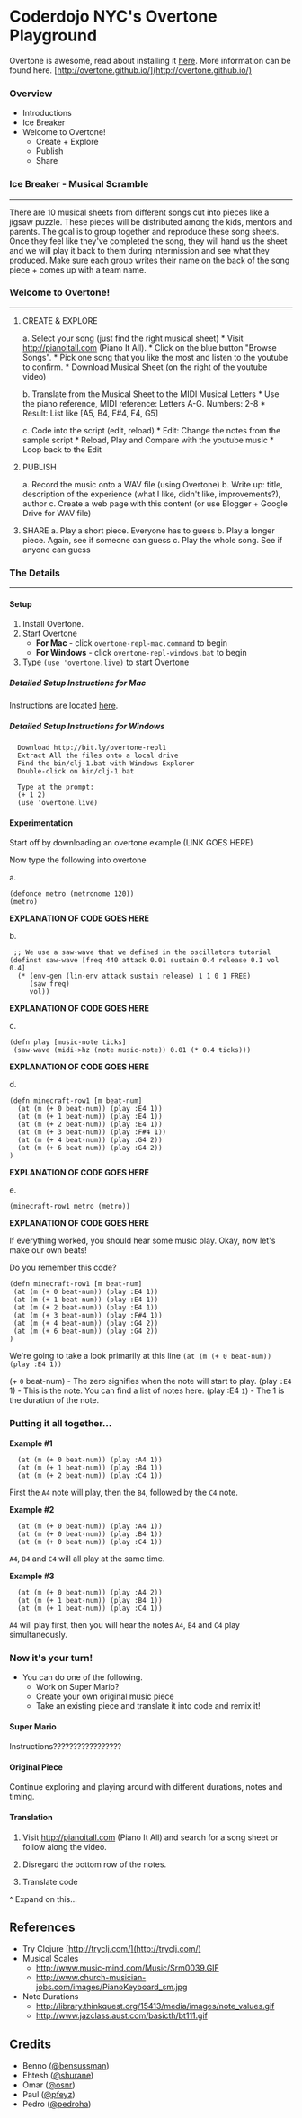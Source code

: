 # Coderdojo NYC's Overtone Playground
Overtone is awesome, read about installing it [here](https://github.com/overtone/overtone/wiki/Installing-Overtone). More information can be found here. [http://overtone.github.io/](http://overtone.github.io/)


### Overview

* Introductions
* Ice Breaker
* Welcome to Overtone!
  * Create + Explore
  * Publish
  * Share

### Ice Breaker - Musical Scramble
---
There are 10 musical sheets from different songs cut into pieces like a jigsaw puzzle. These pieces will be distributed among the kids, mentors and parents. The goal is to group together and reproduce these song sheets. Once they feel like they've completed the song, they will hand us the sheet and we will play it back to them during intermission and see what they produced. Make sure each group writes their name on the back of the song piece + comes up with a team name.


### Welcome to Overtone!
---

1. CREATE & EXPLORE

     a. Select your song (just find the right musical sheet)
         * Visit http://pianoitall.com (Piano It All).
         * Click on the blue button "Browse Songs".
         * Pick one song that you like the most and listen to the youtube to confirm.
          * Download Musical Sheet (on the right of the youtube video)

     b. Translate from the Musical Sheet to the MIDI Musical Letters
          * Use the piano reference, MIDI reference: Letters A-G. Numbers: 2-8
          * Result: List like [A5, B4, F#4, F4, G5]

     c. Code into the script (edit, reload)
          * Edit: Change the notes from the sample script
          * Reload, Play and Compare with the youtube music
          * Loop back to the Edit

2. PUBLISH

      a. Record the music onto a WAV file (using Overtone)
      b. Write up: title, description of the experience (what I like, didn't like, improvements?), author
      c. Create a web page with this content (or use Blogger + Google Drive for WAV file)

3. SHARE
      a. Play a short piece. Everyone has to guess
      b. Play a longer piece. Again, see if someone can guess
      c. Play the whole song. See if anyone can guess
      
### The Details
---

#### Setup
1. Install Overtone.
2. Start Overtone
   * **For Mac** - click `overtone-repl-mac.command` to begin
   * **For Windows** - click `overtone-repl-windows.bat` to begin
3. Type `(use 'overtone.live)` to start Overtone

##### Detailed Setup Instructions for Mac

Instructions are located [here](https://github.com/CoderDojoNYC/overtone/blob/master/doc/mac-installation.mdown).

##### Detailed Setup Instructions for Windows

```
  Download http://bit.ly/overtone-repl1
  Extract All the files onto a local drive
  Find the bin/clj-1.bat with Windows Explorer
  Double-click on bin/clj-1.bat
  
  Type at the prompt:
  (+ 1 2)
  (use 'overtone.live)
```  


#### Experimentation
Start off by downloading an overtone example (LINK GOES HERE)

Now type the following into overtone

a. 
```
(defonce metro (metronome 120))
(metro)
```
**EXPLANATION OF CODE GOES HERE**

b.
```
 ;; We use a saw-wave that we defined in the oscillators tutorial
(definst saw-wave [freq 440 attack 0.01 sustain 0.4 release 0.1 vol 0.4] 
  (* (env-gen (lin-env attack sustain release) 1 1 0 1 FREE)
     (saw freq)
     vol))
 ```
**EXPLANATION OF CODE GOES HERE**
 
 c.
 ```
 (defn play [music-note ticks]
  (saw-wave (midi->hz (note music-note)) 0.01 (* 0.4 ticks)))
 ```
 **EXPLANATION OF CODE GOES HERE**


d.
```
(defn minecraft-row1 [m beat-num]
  (at (m (+ 0 beat-num)) (play :E4 1))
  (at (m (+ 1 beat-num)) (play :E4 1))
  (at (m (+ 2 beat-num)) (play :E4 1))
  (at (m (+ 3 beat-num)) (play :F#4 1))
  (at (m (+ 4 beat-num)) (play :G4 2))
  (at (m (+ 6 beat-num)) (play :G4 2))
)
```
 **EXPLANATION OF CODE GOES HERE**


e.
```
(minecraft-row1 metro (metro))
```
 **EXPLANATION OF CODE GOES HERE**

If everything worked, you should hear some music play. Okay, now let's make our own beats!

Do you remember this code?

 ```
(defn minecraft-row1 [m beat-num]
  (at (m (+ 0 beat-num)) (play :E4 1))
  (at (m (+ 1 beat-num)) (play :E4 1))
  (at (m (+ 2 beat-num)) (play :E4 1))
  (at (m (+ 3 beat-num)) (play :F#4 1))
  (at (m (+ 4 beat-num)) (play :G4 2))
  (at (m (+ 6 beat-num)) (play :G4 2))
)
```

We're going to take a look primarily at this line `(at (m (+ 0 beat-num)) (play :E4 1))`

(+ `0` beat-num) - The zero signifies when the note will start to play.
(play `:E4` 1) - This is the note. You can find a list of notes here.
(play :E4 `1`) - The 1 is the duration of the note.


### Putting it all together…

**Example #1**

```
  (at (m (+ 0 beat-num)) (play :A4 1))
  (at (m (+ 1 beat-num)) (play :B4 1))
  (at (m (+ 2 beat-num)) (play :C4 1))
```
 
First the `A4` note will play, then the `B4`, followed by the `C4` note.


**Example #2**

```
  (at (m (+ 0 beat-num)) (play :A4 1))
  (at (m (+ 0 beat-num)) (play :B4 1))
  (at (m (+ 0 beat-num)) (play :C4 1))
```
 
`A4`, `B4` and `C4` will all play at the same time.


**Example #3**

```
  (at (m (+ 0 beat-num)) (play :A4 2))
  (at (m (+ 1 beat-num)) (play :B4 1))
  (at (m (+ 1 beat-num)) (play :C4 1))
```
 
`A4` will play first, then you will hear the notes `A4`, `B4` and `C4` play simultaneously. 


### Now it's your turn!

- You can do one of the following.
  * Work on Super Mario?
  * Create your own original music piece
  * Take an existing piece and translate it into code and remix it!
  
#### Super Mario

Instructions?????????????????  

#### Original Piece

Continue exploring and playing around with different durations, notes and timing.

#### Translation

1) Visit http://pianoitall.com (Piano It All) and search for a song sheet or follow along the video.

2) Disregard the bottom row of the notes.

3) Translate code

^ Expand on this…


## References
* Try Clojure [http://tryclj.com/](http://tryclj.com/)
* Musical Scales
  * http://www.music-mind.com/Music/Srm0039.GIF
  * http://www.church-musician-jobs.com/images/PianoKeyboard_sm.jpg
* Note Durations
  * http://library.thinkquest.org/15413/media/images/note_values.gif
  * http://www.jazclass.aust.com/basicth/bt111.gif 


## Credits
* Benno ([@bensussman](http://github.com/bensussman))
* Ehtesh ([@shurane](http://github.com/shurane))
* Omar ([@osnr](http://github.com/osnr))
* Paul ([@pfeyz](http://github.com/pfeyz))
* Pedro ([@pedroha](http://github.com/pedroha))